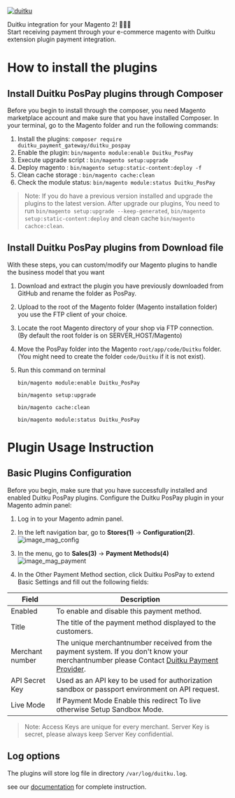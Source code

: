 [![duitku](https://www.duitku.com/wp-content/themes/duitku/img/logoblue.svg)](https://www.duitku.com/)

Duitku integration for your Magento 2! 💸💸💸</br>
Start receiving payment through your e-commerce magento with Duitku extension plugin payment integration.

# How to install the plugins
## Install Duitku PosPay plugins through Composer
Before you begin to install through the composer, you need Magento marketplace account and make sure that you have installed Composer. In your terminal, go to the Magento folder and run the following commands:
1. Install the plugins: `composer require duitku_payment_gateway/duitku_pospay`
2. Enable the plugin:  `bin/magento module:enable Duitku_PosPay`
3. Execute upgrade script : `bin/magento setup:upgrade`
4. Deploy magento :  `bin/magento setup:static-content:deploy -f`
5. Clean cache storage :  `bin/magento cache:clean`
6. Check the module status:  `bin/magento module:status Duitku_PosPay`

>Note: If you do have a previous version installed and upgrade the plugins to the latest version. After upgrade our plugins, You need to run `bin/magento setup:upgrade --keep-generated`, `bin/magento setup:static-content:deploy` and clean cache `bin/magento cachce:clean`.

## Install Duitku PosPay plugins from Download file

With these steps, you can custom/modify our Magento plugins to handle the business model that you want

1. Download and extract the plugin you have previously downloaded from GitHub and rename the folder as PosPay.
2. Upload to the root of the Magento folder (Magento installation folder) you use the FTP client of your choice.
3. Locate the root Magento directory of your shop via FTP connection. </br>(By default the root folder is on SERVER_HOST/Magento)
4. Move the PosPay folder into the Magento `root/app/code/Duitku` folder. </br>(You might need to create the folder `code/Duitku` if it is not exist).
5. Run this command on terminal

    `bin/magento module:enable Duitku_PosPay`
    
    `bin/magento setup:upgrade`
    
    `bin/magento cache:clean`
    
    `bin/magento module:status Duitku_PosPay`


# Plugin Usage Instruction
## Basic Plugins Configuration

Before you begin, make sure that you have successfully installed and enabled Duitku PosPay plugins.
Configure the Duitku PosPay plugin in your Magento admin panel: 

1. Log in to your Magento admin panel. 
2. In the left navigation bar, go to **Stores(1)** -> **Configuration(2)**. 
![](https://docs.duitku.com/static/c56ecf2d085a08a62ebd23a7cf2338df/2031d/guide-3b.png "image_mag_config")
3. In the menu, go to **Sales(3)** -> **Payment Methods(4)**
![](https://docs.duitku.com//static/2908a48ebc8a434d9b48eed003f669bb/0955f/guide-4b.png "image_mag_payment")


4. In the Other Payment Method section, click Duitku PosPay to extend Basic Settings and fill out the following fields:

| Field                   | Description									                               |
|-------------------------| ---------------------------------------------------------------------------|
| Enabled           | To enable and disable this payment method.|
| Title             | The title of the payment method displayed to the customers.|
| Merchant number    | The unique merchantnumber received from the payment system. If you don't know your merchantnumber please Contact [Duitku Payment Provider](mailto:support@duitku.com)\.    |
| API Secret Key | Used as an API key to be used for authorization sandbox or passport environment on API request.    |
| Live Mode    | If Payment Mode Enable this redirect To live otherwise Setup Sandbox Mode.


>Note: Access Keys are unique for every merchant. Server Key is secret, please always keep Server Key confidential.

## Log options

The plugins will store log file in directory `/var/log/duitku.log`. 


see our [documentation](https://docs.duitku.com/en/payment-gateway/plugin/#tab_duitkuv2) for complete instruction.